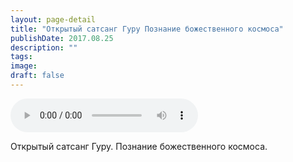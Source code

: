 ```yaml
---
layout: page-detail
title: "Открытый сатсанг Гуру Познание божественного космоса"
publishDate: 2017.08.25
description: ""
tags:
image:
draft: false
---
```


<audio title="2017.08.25 - Открытый сатсанг Гуру Познание божественного космоса.mp3" src="https://filer-api.advayta.org/v1.0/public/files/73030" controls=""></audio>

 Открытый сатсанг Гуру. Познание божественного космоса. 

  
